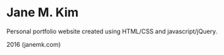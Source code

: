 # Jane M. Kim
Personal portfolio website created using HTML/CSS and javascript/jQuery.

2016 (janemk.com)
